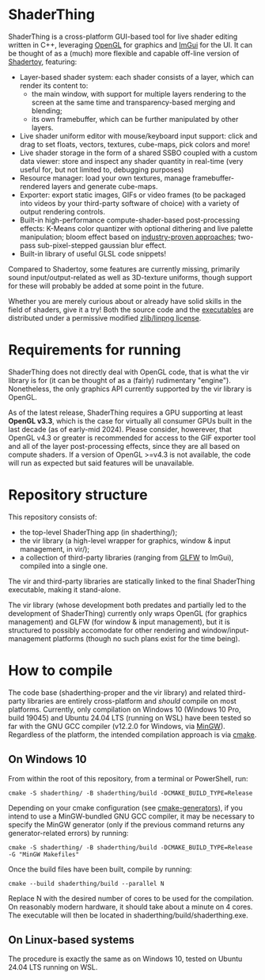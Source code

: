 # ShaderThing

ShaderThing is a cross-platform GUI-based tool for live shader editing written in C++, leveraging [OpenGL](https://www.opengl.org/) for graphics and [ImGui](https://github.com/ocornut/imgui) for the UI. It can be thought of as a (much) more flexible and capable off-line version of [Shadertoy](https://www.shadertoy.com/), featuring:

* Layer-based shader system: each shader consists of a layer, which can render its content to:
    * the main window, with support for multiple layers rendering to the screen at the same time and transparency-based merging and blending;
    * its own framebuffer, which can be further manipulated by other layers.
* Live shader uniform editor with mouse/keyboard input support: click and drag to set floats, vectors, textures, cube-maps, pick colors and more!
* Live shader storage in the form of a shared SSBO coupled with a custom data viewer: store and inspect any shader quantity in real-time (very useful for, but not limited to, debugging purposes)
* Resource manager: load your own textures, manage framebuffer-rendered layers and generate cube-maps.
* Exporter: export static images, GIFs or video frames (to be packaged into videos by your third-party software of choice) with a variety of output rendering controls.
* Built-in high-performance compute-shader-based post-processing effects: K-Means color quantizer with optional dithering and live palette manipulation; bloom effect based on [industry-proven approaches](https://www.iryoku.com/next-generation-post-processing-in-call-of-duty-advanced-warfare/); two-pass sub-pixel-stepped gaussian blur effect.
* Built-in library of useful GLSL code snippets!

Compared to Shadertoy, some features are currently missing, primarily sound input/output-related as well as 3D-texture uniforms, though support for these will probably be added at some point in the future. 

Whether you are merely curious about or already have solid skills in the field of shaders, give it a try! Both the source code and the [executables](https://github.com/virmodoetiae/shaderthing/releases/) are distributed under a permissive modified [zlib/linpng license](https://opensource.org/license/zlib/).

# Requirements for running

ShaderThing does not directly deal with OpenGL code, that is what the vir library is for (it can be thought of as a (fairly) rudimentary "engine"). Nonetheless, the only graphics API currently supported by the vir library is OpenGL.

As of the latest release, ShaderThing requires a GPU supporting at least **OpenGL v3.3**, which is the case for virtually all consumer GPUs built in the last decade (as of early-mid 2024). Please consider, howerever, that OpenGL v4.3 or greater is recommended for access to the GIF exporter tool and all of the layer post-processing effects, since they are all based on compute shaders. If a version of OpenGL >=v4.3 is not available, the code will run as expected but said features will be unavailable.

# Repository structure

This repository consists of:
* the top-level ShaderThing app (in shaderthing/);
* the vir library (a high-level wrapper for graphics, window & input management, in vir/);
* a collection of third-party libraries (ranging from [GLFW](https://www.glfw.org/) to ImGui), compiled into a single one.

The vir and third-party libraries are statically linked to the final ShaderThing executable, making it stand-alone. 

The vir library (whose development both predates and partially led to the development of ShaderThing) currently only wraps OpenGL (for graphics management) and GLFW (for window & input management), but it is structured to possibly accomodate for other rendering and window/input-management platforms (though no such plans exist for the time being).

# How to compile

The code base (shaderthing-proper and the vir library) and related third-party libraries are entirely cross-platform and *should* compile on most platforms. Currently, only compilation on Windows 10 (Windows 10 Pro, build 19045) and Ubuntu 24.04 LTS (running on WSL) have been tested so far with the GNU GCC compiler (v12.2.0 for Windows, via [MinGW](https://www.mingw-w64.org/)). Regardless of the platform, the intended compilation approach is via [cmake](https://cmake.org). 

## On Windows 10

From within the root of this repository, from a terminal or PowerShell, run:

~~~
cmake -S shaderthing/ -B shaderthing/build -DCMAKE_BUILD_TYPE=Release
~~~

Depending on your cmake configuration (see [cmake-generators](https://cmake.org/cmake/help/latest/manual/cmake-generators.7.html)), if you intend to use a MinGW-bundled GNU GCC compiler, it may be necessary to specify the MinGW generator (only if the previous command returns any generator-related errors) by running:

~~~
cmake -S shaderthing/ -B shaderthing/build -DCMAKE_BUILD_TYPE=Release -G "MinGW Makefiles"
~~~

Once the build files have been built, compile by running:

~~~
cmake --build shaderthing/build --parallel N
~~~

Replace N with the desired number of cores to be used for the compilation. On reasonably modern hardware, it should take about a minute on 4 cores. The executable will then be located in shaderthing/build/shaderthing.exe.

## On Linux-based systems

The procedure is exactly the same as on Windows 10, tested on Ubuntu 24.04 LTS running on WSL.
